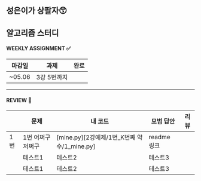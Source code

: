 
## 성은이가 상팔자😙
## 알고리즘 스터디


#### WEEKLY ASSIGNMENT ✅
|마감일|과제|완료|
|---|---|---|
|~05.06| 3강 5번까지| |

--------------

#### REVIEW 🌵
| |문제|내 코드|모범 답안|리뷰|
|--|----|------|---| ---|
|1번|1번 어쩌구 저쩌구|[mine.py][2강예제/1번_K번째 약수/1_mine.py]|readme 링크|
| |테스트1|테스트2|테스트3|
| |테스트1|테스트2|테스트3|
